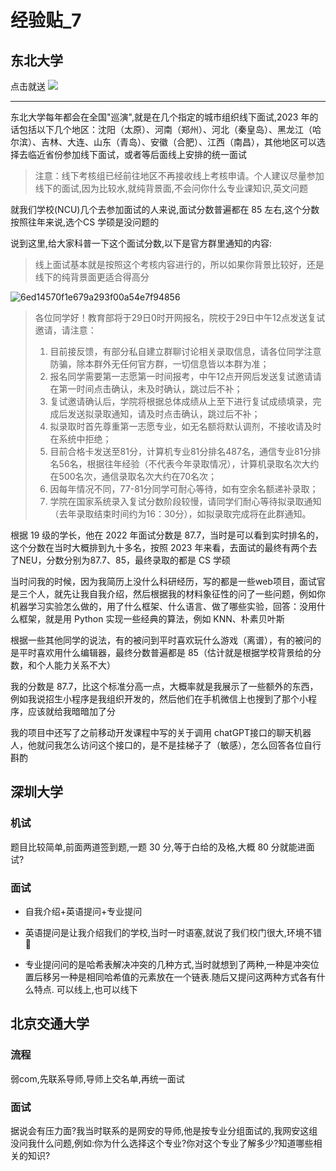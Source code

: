 # 经验贴_7

## 东北大学


点击就送
![](https://tse1-mm.cn.bing.net/th/id/OIP-C.Ct_IEsjSuTtLxu1gGfNpfgAAAA?pid=ImgDet&rs=1)

---

东北大学每年都会在全国"巡演",就是在几个指定的城市组织线下面试,2023 年的话包括以下几个地区：沈阳（太原）、河南（郑州）、河北（秦皇岛）、黑龙江（哈尔滨）、吉林、大连、山东（青岛）、安徽（合肥）、江西（南昌），其他地区可以选择去临近省份参加线下面试，或者等后面线上安排的统一面试

> 注意：线下考核组已经前往地区不再接收线上考核申请。个人建议尽量参加线下的面试,因为比较水,就纯背景面,不会问你什么专业课知识,英文问题

就我们学校(NCU)几个去参加面试的人来说,面试分数普遍都在 85 左右,这个分数按照往年来说,选个CS 学硕是没问题的

说到这里,给大家科普一下这个面试分数,以下是官方群里通知的内容:



> 线上面试基本就是按照这个考核内容进行的，所以如果你背景比较好，还是线下的纯背景面更适合得高分

![6ed14570f1e679a293f00a54e7f94856](https://cdn.jdysya.top/lsky/2023/10/09/1/4b6668a97784185f.jpeg)



> 各位同学好！教育部将于29日0时开网报名，院校于29日中午12点发送复试邀请，请注意：
>
> 1. 目前接反馈，有部分私自建立群聊讨论相关录取信息，请各位同学注意防骗，除本群外无任何官方群，一切信息皆以本群为准；
> 2. 报名同学需要第一志愿第一时间报考，中午12点开网后发送复试邀请请在第一时间点击确认，未及时确认，跳过后不补；
> 3. 复试邀请确认后，学院将根据总体成绩从上至下进行复试成绩填录，完成后发送拟录取通知，请及时点击确认，跳过后不补；
> 4. 拟录取时首先尊重第一志愿专业，如无名额将默认调剂，不接收请及时在系统中拒绝；
> 5. 目前合格卡发送至81分，计算机专业81分排名487名，通信专业81分排名56名，根据往年经验（不代表今年录取情况），计算机录取名次大约在500名次，通信录取名次大约在70名次；
> 6. 因每年情况不同，77-81分同学可耐心等待，如有空余名额递补录取；
> 7. 学院在国家系统录入复试分数阶段较慢，请同学们耐心等待拟录取通知（去年录取结束时间约为16：30分），如拟录取完成将在此群通知。



根据 19 级的学长，他在 2022 年面试分数是 87.7，当时是可以看到实时排名的，这个分数在当时大概排到九十多名，按照 2023 年来看，去面试的最终有两个去了NEU，分数分别为87.7、85，最终录取的都是 CS 学硕



当时问我的时候，因为我简历上没什么科研经历，写的都是一些web项目，面试官是三个人，就先让我自我介绍，然后根据我的材料象征性的问了一些问题，例如你机器学习实验怎么做的，用了什么框架、什么语言、做了哪些实验，回答：没用什么框架，就是用 Python 实现一些经典的算法，例如 KNN、朴素贝叶斯



根据一些其他同学的说法，有的被问到平时喜欢玩什么游戏（离谱），有的被问的是平时喜欢用什么编辑器，最终分数普遍都是 85（估计就是根据学校背景给的分数，和个人能力关系不大）



我的分数是 87.7，比这个标准分高一点，大概率就是我展示了一些额外的东西，例如我说招生小程序是我组织开发的，然后他们在手机微信上也搜到了那个小程序，应该就给我暗暗加了分



我的项目中还写了之前移动开发课程中写的关于调用 chatGPT接口的聊天机器人，他就问我怎么访问这个接口的，是不是挂梯子了（敏感），怎么回答各位自行斟酌





## 深圳大学

### 机试

题目比较简单,前面两道签到题,一题 30 分,等于白给的及格,大概 80 分就能进面试?

### 面试

- 自我介绍+英语提问+专业提问

- 英语提问是让我介绍我们的学校,当时一时语塞,就说了我们校门很大,环境不错🤣

- 专业提问问的是哈希表解决冲突的几种方式,当时就想到了两种,一种是冲突位置后移另一种是相同哈希值的元素放在一个链表.随后又提问这两种方式各有什么特点.
可以线上,也可以线下

## 北京交通大学 

### 流程

弱com,先联系导师,导师上交名单,再统一面试

### 面试

据说会有压力面?我当时联系的是网安的导师,他是按专业分组面试的,我网安这组没问我什么问题,例如:你为什么选择这个专业?你对这个专业了解多少?知道哪些相关的知识?

